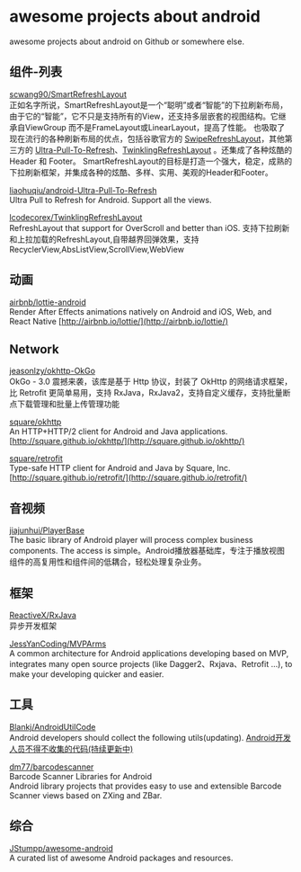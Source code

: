 
# awesome projects about android

awesome projects about android on Github or somewhere else.  


## 组件-列表

[scwang90/SmartRefreshLayout](https://github.com/scwang90/SmartRefreshLayout)  
正如名字所说，SmartRefreshLayout是一个“聪明”或者“智能”的下拉刷新布局，由于它的“智能”，它不只是支持所有的View，还支持多层嵌套的视图结构。它继承自ViewGroup 而不是FrameLayout或LinearLayout，提高了性能。
也吸取了现在流行的各种刷新布局的优点，包括谷歌官方的 [SwipeRefreshLayout](https://developer.android.com/reference/android/support/v4/widget/SwipeRefreshLayout.html)，其他第三方的 [Ultra-Pull-To-Refresh](https://github.com/liaohuqiu/android-Ultra-Pull-To-Refresh)、[TwinklingRefreshLayout](https://github.com/lcodecorex/TwinklingRefreshLayout) 。还集成了各种炫酷的 Header 和 Footer。
SmartRefreshLayout的目标是打造一个强大，稳定，成熟的下拉刷新框架，并集成各种的炫酷、多样、实用、美观的Header和Footer。  

[liaohuqiu/android-Ultra-Pull-To-Refresh](https://github.com/liaohuqiu/android-Ultra-Pull-To-Refresh)  
Ultra Pull to Refresh for Android. Support all the views.  

[lcodecorex/TwinklingRefreshLayout](https://github.com/lcodecorex/TwinklingRefreshLayout)  
RefreshLayout that support for OverScroll and better than iOS. 支持下拉刷新和上拉加载的RefreshLayout,自带越界回弹效果，支持RecyclerView,AbsListView,ScrollView,WebView  


## 动画

[airbnb/lottie-android](https://github.com/airbnb/lottie-android)  
Render After Effects animations natively on Android and iOS, Web, and React Native [http://airbnb.io/lottie/](http://airbnb.io/lottie/)  


## Network

[jeasonlzy/okhttp-OkGo](https://github.com/jeasonlzy/okhttp-OkGo)  
OkGo - 3.0 震撼来袭，该库是基于 Http 协议，封装了 OkHttp 的网络请求框架，比 Retrofit 更简单易用，支持 RxJava，RxJava2，支持自定义缓存，支持批量断点下载管理和批量上传管理功能  

[square/okhttp](https://github.com/square/okhttp)  
An HTTP+HTTP/2 client for Android and Java applications. [http://square.github.io/okhttp/](http://square.github.io/okhttp/)  

[square/retrofit](https://github.com/square/retrofit)  
Type-safe HTTP client for Android and Java by Square, Inc. [http://square.github.io/retrofit/](http://square.github.io/retrofit/)  


## 音视频

[jiajunhui/PlayerBase](https://github.com/jiajunhui/PlayerBase)  
The basic library of Android player will process complex business components. The access is simple。Android播放器基础库，专注于播放视图组件的高复用性和组件间的低耦合，轻松处理复杂业务。  


## 框架

[ReactiveX/RxJava](https://github.com/ReactiveX/RxJava)  
异步开发框架   

[JessYanCoding/MVPArms](https://github.com/JessYanCoding/MVPArms)  
A common architecture for Android applications developing based on MVP, integrates many open source projects (like Dagger2、Rxjava、Retrofit ...), to make your developing quicker and easier.  


## 工具

[Blankj/AndroidUtilCode](https://github.com/Blankj/AndroidUtilCode)  
Android developers should collect the following utils(updating). [Android开发人员不得不收集的代码(持续更新中)](https://blankj.com/2016/07/31/android-utils-code/)  

[dm77/barcodescanner](https://github.com/dm77/barcodescanner)  
Barcode Scanner Libraries for Android  
Android library projects that provides easy to use and extensible Barcode Scanner views based on ZXing and ZBar.  


## 综合

[JStumpp/awesome-android](https://github.com/JStumpp/awesome-android)  
A curated list of awesome Android packages and resources.  
